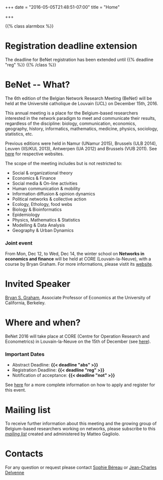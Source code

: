 +++
date = "2016-05-05T21:48:51-07:00"
title = "Home"

+++

{{% class alarmbox %}}
# Registration deadline extension
The deadline for BeNet registration has been extended until {{% deadline "reg" %}}
{{% /class %}}

# BeNet -- What?

The 6th edition of the Belgian Network Research Meeting (BeNet) will be held at the Université catholique de Louvain (UCL) on December 15th, 2016.

This annual meeting is a place for the Belgium-based researchers
interested in the network paradigm to meet and communicate their
results, regardless of the discipline:
biology,
communication,
economics,
geography,
history,
informatics,
mathematics,
medicine,
physics,
sociology,
statistics,
etc.

Previous editions were held in Namur (UNamur 2015), Brussels (ULB 2014),
Leuven (IIS/KUL 2013), Antwerpen (UA 2012) and Brussels (VUB 2011).
See [here](https://be-net.github.io) for respective websites.

The scope of the meeting includes but is not restricted to:

- Social & organizational theory
- Economics & Finance
- Social media & On-line activities
- Human communication & mobility
- Information diffusion & opinion dynamics
- Political networks & collective action
- Ecology, Ethology, food webs
- Biology & Bioinformatics
- Epidemiology
- Physics, Mathematics & Statistics
- Modelling & Data Analysis
- Geography & Urban Dynamics

### Joint event

From Mon, Dec 12, to Wed, Dec 14, the winter school on
**Networks in economics and finance** will be held at CORE (Louvain-la-Neuve),
with a course by Bryan Graham.
For more informations, please vistit its [website](http://www.unamur.be/en/eco/winter-school).

# Invited Speaker

[Bryan S. Graham](http://bryangraham.github.io/econometrics/about/),
Associate Professor of Economics at the University of California, Berkeley.

# Where and when?

BeNet 2016 will take place at CORE (Centre for Operation Research and
Econometrics) in Louvain-la-Neuve on the 15th of December
(see [here](location-and-contact)).


### Important Dates

- Abstract Deadline: **{{< deadline "abs" >}}**
- Registration Deadline: **{{< deadline "reg" >}}**
- Notification of acceptance: **{{< deadline "not" >}}**

See [here](registration) for a more complete information on how to apply and
register for this event.

# Mailing list

To receive further information about this meeting and the growing group of
Belgium-based researchers working on networks, please subscribe to this
*[mailing list](http://listserv.vub.ac.be/mailman/listinfo/benet)*
created and administered by Matteo Gagliolo.

# Contacts
 
For any question or request please contact
[Sophie Béreau](<mailto:sophie.bereau@gmail.com>) or
[Jean-Charles Delvenne](<mailto:jean-charles.delvenne@uclouvain.be>)
